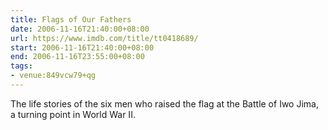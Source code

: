 ```yaml
---
title: Flags of Our Fathers
date: 2006-11-16T21:40:00+08:00
url: https://www.imdb.com/title/tt0418689/
start: 2006-11-16T21:40:00+08:00
end: 2006-11-16T23:55:00+08:00
tags:
- venue:849vcw79+qg
---
```

The life stories of the six men who raised the flag at the Battle of Iwo Jima, a turning point in World War II.
